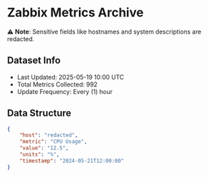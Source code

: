 # Zabbix Metrics Archive

⚠️ **Note**: Sensitive fields like hostnames and system descriptions are redacted.

## Dataset Info
- Last Updated: 2025-05-19 10:00 UTC
- Total Metrics Collected: 992
- Update Frequency: Every (1) hour

## Data Structure
```json
{
    "host": "redacted",
    "metric": "CPU Usage",
    "value": "12.5",
    "units": "%",
    "timestamp": "2024-05-21T12:00:00"
}
```
